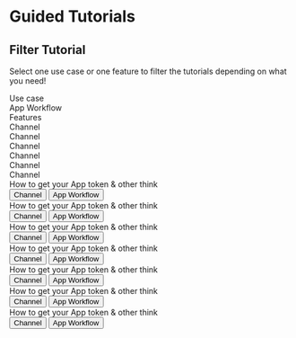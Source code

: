 # Guided Tutorials

## Filter Tutorial

Select one use case or one feature to filter the tutorials depending on what you need!

<div>Use case</div>
<div class="tag-list">
    <div aria-pressed="false" class="tag-selectable">
        <div class="tag-color tag-color-light-blue"></div>
        <div class="tag-label">App Workflow</div>
    </div>
</div>
<div>Features</div>
<div class="feature-list">
    <div aria-pressed="false" class="tag-selectable">
        <div class="tag-color tag-color-red"></div>
        <div class="tag-label">Channel</div>
    </div>
    <div aria-pressed="false" class="tag-selectable">
        <div class="tag-color tag-color-red"></div>
        <div class="tag-label">Channel</div>
    </div>
    <div aria-pressed="false" class="tag-selectable">
        <div class="tag-color tag-color-red"></div>
        <div class="tag-label">Channel</div>
    </div>
    <div aria-pressed="false" class="tag-selectable">
        <div class="tag-color tag-color-red"></div>
        <div class="tag-label">Channel</div>
    </div>
    <div aria-pressed="false" class="tag-selectable">
        <div class="tag-color tag-color-red"></div>
        <div class="tag-label">Channel</div>
    </div>
    <div aria-pressed="false" class="tag-selectable">
        <div class="tag-color tag-color-red"></div>
        <div class="tag-label">Channel</div>
    </div>
</div>
<div class="tile-list">
    <div class="tile mr-30">
        <div class="tile-title">
            How to get your App token & other think
        </div>
        <div class="tile-tag">
            <button aria-pressed="false" class="tag-selectable">
                <div class="tag-color tag-color-red"></div>
                <div class="tag-label">Channel</div>
            </button>
            <button aria-pressed="false" class="tag-selectable">
                <div class="tag-color tag-color-light-blue"></div>
                <div class="tag-label">App Workflow</div>
            </button>
        </div>
    </div>
    <div class="tile">
        <div class="tile-title">
            How to get your App token & other think
        </div>
        <div class="tile-tag">
            <button aria-pressed="false" class="tag-selectable">
                <div class="tag-color tag-color-red"></div>
                <div class="tag-label">Channel</div>
            </button>
            <button aria-pressed="false" class="tag-selectable">
                <div class="tag-color tag-color-light-blue"></div>
                <div class="tag-label">App Workflow</div>
            </button>
        </div>
    </div>
    <div class="tile mr-30">
        <div class="tile-title">
            How to get your App token & other think
        </div>
        <div class="tile-tag">
            <button aria-pressed="false" class="tag-selectable">
                <div class="tag-color tag-color-red"></div>
                <div class="tag-label">Channel</div>
            </button>
            <button aria-pressed="false" class="tag-selectable">
                <div class="tag-color tag-color-light-blue"></div>
                <div class="tag-label">App Workflow</div>
            </button>
        </div>
    </div>
    <div class="tile">
        <div class="tile-title">
            How to get your App token & other think
        </div>
        <div class="tile-tag">
            <button aria-pressed="false" class="tag-selectable">
                <div class="tag-color tag-color-red"></div>
                <div class="tag-label">Channel</div>
            </button>
            <button aria-pressed="false" class="tag-selectable">
                <div class="tag-color tag-color-light-blue"></div>
                <div class="tag-label">App Workflow</div>
            </button>
        </div>
    </div>
    <div class="tile mr-30">
        <div class="tile-title">
            How to get your App token & other think
        </div>
        <div class="tile-tag">
            <button aria-pressed="false" class="tag-selectable">
                <div class="tag-color tag-color-red"></div>
                <div class="tag-label">Channel</div>
            </button>
            <button aria-pressed="false" class="tag-selectable">
                <div class="tag-color tag-color-light-blue"></div>
                <div class="tag-label">App Workflow</div>
            </button>
        </div>
    </div>
    <div class="tile">
        <div class="tile-title">
            How to get your App token & other think
        </div>
        <div class="tile-tag">
            <button aria-pressed="false" class="tag-selectable">
                <div class="tag-color tag-color-red"></div>
                <div class="tag-label">Channel</div>
            </button>
            <button aria-pressed="false" class="tag-selectable">
                <div class="tag-color tag-color-light-blue"></div>
                <div class="tag-label">App Workflow</div>
            </button>
        </div>
    </div>
    <div class="tile mr-30">
        <div class="tile-title">
            How to get your App token & other think
        </div>
        <div class="tile-tag">
            <button aria-pressed="false" class="tag-selectable">
                <div class="tag-color tag-color-red"></div>
                <div class="tag-label">Channel</div>
            </button>
            <button aria-pressed="false" class="tag-selectable">
                <div class="tag-color tag-color-light-blue"></div>
                <div class="tag-label">App Workflow</div>
            </button>
        </div>
    </div>
</div>

